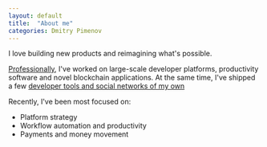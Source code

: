 ```yaml
---
layout: default
title:  "About me"
categories: Dmitry Pimenov
---
```

I love building new products and reimagining what's possible.

[Professionally](https://linkedin.com/in/dpim), I've worked on large-scale developer platforms, productivity software and novel blockchain applications. At the same time, I've shipped a few [developer tools and social networks of my own](/projects)

Recently, I've been most focused on:
- Platform strategy
- Workflow automation and productivity
- Payments and money movement
